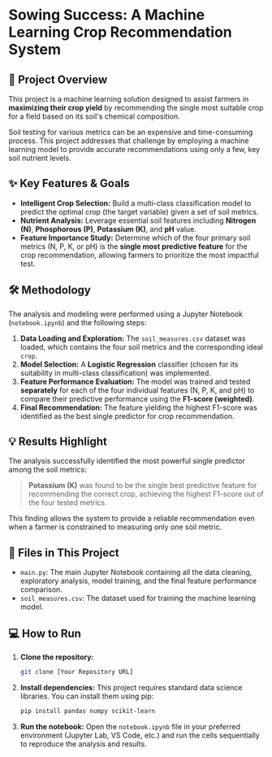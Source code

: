 # Sowing Success: A Machine Learning Crop Recommendation System

## 🌿 Project Overview

This project is a machine learning solution designed to assist farmers in **maximizing their crop yield** by recommending the single most suitable crop for a field based on its soil's chemical composition.

Soil testing for various metrics can be an expensive and time-consuming process. This project addresses that challenge by employing a machine learning model to provide accurate recommendations using only a few, key soil nutrient levels.

## ✨ Key Features & Goals

* **Intelligent Crop Selection:** Build a multi-class classification model to predict the optimal crop (the target variable) given a set of soil metrics.
* **Nutrient Analysis:** Leverage essential soil features including **Nitrogen (N)**, **Phosphorous (P)**, **Potassium (K)**, and **pH** value.
* **Feature Importance Study:** Determine which of the four primary soil metrics (N, P, K, or pH) is the **single most predictive feature** for the crop recommendation, allowing farmers to prioritize the most impactful test.

## 🛠️ Methodology

The analysis and modeling were performed using a Jupyter Notebook (`notebook.ipynb`) and the following steps:

1.  **Data Loading and Exploration:** The `soil_measures.csv` dataset was loaded, which contains the four soil metrics and the corresponding ideal `crop`.
2.  **Model Selection:** A **Logistic Regression** classifier (chosen for its suitability in multi-class classification) was implemented.
3.  **Feature Performance Evaluation:** The model was trained and tested **separately** for each of the four individual features (N, P, K, and pH) to compare their predictive performance using the **F1-score (weighted)**.
4.  **Final Recommendation:** The feature yielding the highest F1-score was identified as the best single predictor for crop recommendation.

## 💡 Results Highlight

The analysis successfully identified the most powerful single predictor among the soil metrics:

> **Potassium (K)** was found to be the single best predictive feature for recommending the correct crop, achieving the highest F1-score out of the four tested metrics.

This finding allows the system to provide a reliable recommendation even when a farmer is constrained to measuring only one soil metric.

## 📁 Files in This Project

* `main.py`: The main Jupyter Notebook containing all the data cleaning, exploratory analysis, model training, and the final feature performance comparison.
* `soil_measures.csv`: The dataset used for training the machine learning model.

## 💻 How to Run

1.  **Clone the repository:**
    ```bash
    git clone [Your Repository URL]
    ```
2.  **Install dependencies:**
    This project requires standard data science libraries. You can install them using pip:
    ```bash
    pip install pandas numpy scikit-learn
    ```
3.  **Run the notebook:**
    Open the `notebook.ipynb` file in your preferred environment (Jupyter Lab, VS Code, etc.) and run the cells sequentially to reproduce the analysis and results.

